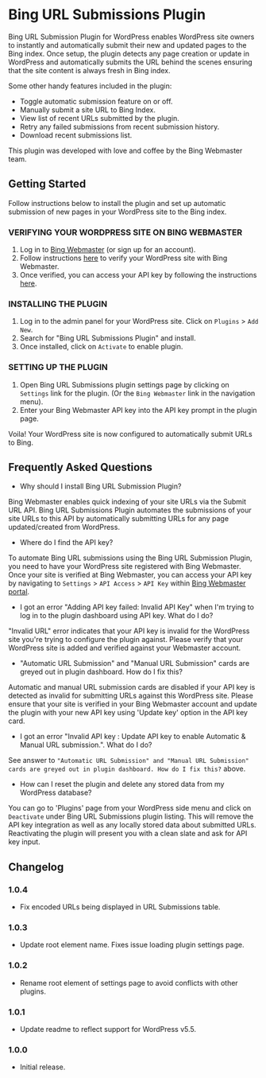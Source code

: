 # Bing URL Submissions Plugin

Bing URL Submission Plugin for WordPress enables WordPress site owners to instantly and automatically submit their new and updated pages to the Bing index. Once setup, the plugin detects any page creation or update in WordPress and automatically submits the URL behind the scenes ensuring that the site content is always fresh in Bing index.

Some other handy features included in the plugin:

- Toggle automatic submission feature on or off.
- Manually submit a site URL to Bing Index.
- View list of recent URLs submitted by the plugin.
- Retry any failed submissions from recent submission history.
- Download recent submissions list.

This plugin was developed with love and coffee by the Bing Webmaster team.

## Getting Started

Follow instructions below to install the plugin and set up automatic submission of new pages in your WordPress site to the Bing index.

### VERIFYING YOUR WORDPRESS SITE ON BING WEBMASTER

1. Log in to [Bing Webmaster][bing-webmaster] (or sign up for an account).
1. Follow instructions [here][verify-wordpress] to verify your WordPress site with Bing Webmaster.
1. Once verified, you can access your API key by following the instructions [here][api-key-access].

### INSTALLING THE PLUGIN

1. Log in to the admin panel for your WordPress site. Click on `Plugins` > `Add New`.
1. Search for "Bing URL Submissions Plugin" and install.
1. Once installed, click on `Activate` to enable plugin.

### SETTING UP THE PLUGIN

1. Open Bing URL Submissions plugin settings page by clicking on `Settings` link for the plugin. (Or the `Bing Webmaster` link in the navigation menu).
1. Enter your Bing Webmaster API key into the API key prompt in the plugin page.

Voila! Your WordPress site is now configured to automatically submit URLs to Bing.

## Frequently Asked Questions

- Why should I install Bing URL Submission Plugin?

Bing Webmaster enables quick indexing of your site URLs via the Submit URL API. Bing URL Submissions Plugin automates the submissions of your site URLs to this API by automatically submitting URLs for any page updated/created from WordPress.

- Where do I find the API key?

To automate Bing URL submissions using the Bing URL Submission Plugin, you need to have your WordPress site registered with Bing Webmaster. Once your site is verified at Bing Webmaster, you can access your API key by navigating to `Settings` > `API Access` > `API Key` within [Bing Webmaster portal][bing-webmaster].

- I got an error "Adding API key failed: Invalid API Key" when I'm trying to log in to the plugin dashboard using API key. What do I do?

"Invalid URL" error indicates that your API key is invalid for the WordPress site you're trying to configure the plugin against. Please verify that your WordPress site is added and verified against your Webmaster account.

- "Automatic URL Submission" and "Manual URL Submission" cards are greyed out in plugin dashboard. How do I fix this?

Automatic and manual URL submission cards are disabled if your API key is detected as invalid for submitting URLs against this WordPress site. Please ensure that your site is verified in your Bing Webmaster account and update the plugin with your new API key using 'Update key' option in the API key card.

- I got an error "Invalid API key : Update API key to enable Automatic & Manual URL submission.". What do I do?

See answer to `"Automatic URL Submission" and "Manual URL Submission" cards are greyed out in plugin dashboard. How do I fix this?` above.

- How can I reset the plugin and delete any stored data from my WordPress database?

You can go to 'Plugins' page from your WordPress side menu and click on `Deactivate` under Bing URL Submissions plugin listing. This will remove the API key integration as well as any locally stored data about submitted URLs. Reactivating the plugin will present you with a clean slate and ask for API key input.

## Changelog

### 1.0.4

- Fix encoded URLs being displayed in URL Submissions table.

### 1.0.3

- Update root element name. Fixes issue loading plugin settings page.

### 1.0.2

- Rename root element of settings page to avoid conflicts with other plugins.

### 1.0.1

- Update readme to reflect support for WordPress v5.5.

### 1.0.0

- Initial release.

[bing-webmaster]: https://bing.com/webmasters
[verify-wordpress]: https://docs.microsoft.com/bingwebmaster/verifying-wordpress
[api-key-access]: https://docs.microsoft.com/bingwebmaster/getting-access#using-api-key
